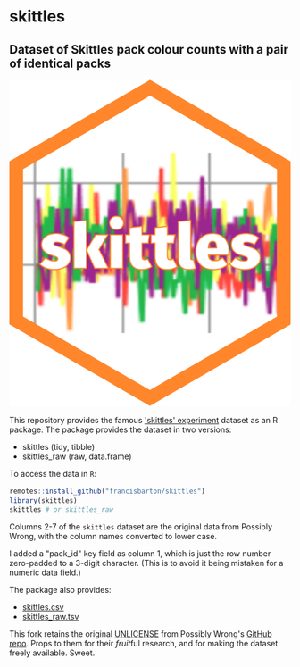 # skittles

## Dataset of Skittles pack colour counts with a pair of identical packs

![A hexagonal logo with a bright orange border and the word skittles across the middle](inst/skittles.png)

This repository provides the famous ['skittles' experiment][pw2] dataset as an
  R package.
  The package provides the dataset in two versions:

  * skittles (tidy, tibble)
  * skittles_raw (raw, data.frame)

To access the data in `R`:

```r
remotes::install_github("francisbarton/skittles")
library(skittles)
skittles # or skittles_raw
```

Columns 2-7 of the `skittles` dataset are the original data from Possibly
  Wrong, with the column names converted to lower case.

I added a "pack_id" key field as column 1, which is just the row number
 zero-padded to a 3-digit character.
 (This is to avoid it being mistaken for a numeric data field.)

The package also provides:

* [skittles.csv](inst/extdata/skittles.csv)
* [skittles_raw.tsv](inst/extdata/skittles_raw.tsv)


This fork retains the original [UNLICENSE][unl] from Possibly Wrong's
  [GitHub repo][gh].
  Props to them for their *fruit*ful research, and for making the dataset freely
  available. Sweet.

[pw2]: https://possiblywrong.wordpress.com/2019/04/06/follow-up-i-found-two-identical-packs-of-skittles-among-468-packs-with-a-total-of-27740-skittles/
[pw1]: https://possiblywrong.wordpress.com/2019/01/09/identical-packs-of-skittles/
[gh]: https://github.com/possibly-wrong/skittles
[unl]: https://unlicense.org
